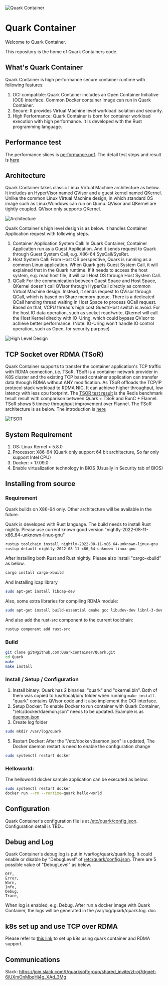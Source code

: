 ![Quark Container](doc/quark.png)
# Quark Container
Welcome to Quark Container.

This repository is the home of Quark Containers code.

## What's Quark Container

Quark Container is high performance secure container runtime with following features: 
1. OCI compatible: Quark Container includes an Open Container Initiative (OCI) interface. Common Docker container image can run in Quark Container.
2. Secure: It provides Virtual Machine level workload isolation and security.
3. High Performance: Quark Container is born for container workload execution with high performance. It is developed with the Rust programming language. 


## Performance test 

The performance slices is [performance.pdf](doc/performance.pdf). The detail test steps and result is [here](doc/perf_test.md)

## Architecture

Quark Container takes classic Linux Virtual Machine architecture as below. It includes an HyperVisor named QVisor and a guest kernel named QKernel. Unlike the common Linux Virtual Machine design, in which standard OS image such as Linux/Windows can run on Qumu. QVisor and QKernel are tightly coupled. QVisor only supports QKernel.

![Architecture](doc/architecture.png)

Quark Container's high level design is as below. It handles Container Application request with following steps.
 1. Container Application System Call: In Quark Container, Container Application run as a Guest Application. And it sends request to Quark through Guest System Call, e.g. X86-64 SysCall/SysRet.  
 2. Host System Call: From Host OS perspective, Quark is running as a common Linux application. When Quark gets Guest System Call, it will explained that in the Quark runtime. If it needs to access the host system, e.g. read host file, it will call Host OS through Host System Call.
 3. QCall: For the communication between Guest Space and Host Space, QKernel doesn't call QVisor through HyperCall directly as common Virtual Machine design. Instead, it sends request to QVisor through QCall, which is based on Share memory queue. There is a dedicated QCall handing thread waiting in Host Space to process QCall request. Based on that, VCPU thread's high cost Guest/Host switch is avoid. For the host IO data operation, such as socket read/write, Qkernel will call the Host Kernel direclty with IO-Uring, which could bypass QVisor to achieve better performance. (Note: IO-Uring won't handle IO control operation, such as Open, for security purpose)

![High Level Design](doc/hld.png)

## TCP Socket over RDMA (TSoR)
Quark Container supports to transfer the container application's TCP traffic with RDMA connection, i.e. TSoR. TSoR is a container network provider in K8S cluster and the existing TCP based container application can transfer data through RDMA without ANY modification. As TSoR offloads the TCP/IP protocol stack workload to RDMA NIC. It can achieve higher throughput, low latency with less cpu footprint. The [TSOR test result](doc/TSoR.xlsx) is the Redis benchmark tesult result with comparison between Quark + TSoR and RunC + Flannel. TSoR shows 5 timese throughput improvement over Flannel. The TSoR architecture is as below. The introduction is [here](doc/TSoR.pptx)

![TSOR](doc/TSoR.png)

## System Requirement
1. OS: Linux Kernel > 5.8.0
2. Processor: X86-64 (Quark only support 64 bit architecture, So far only support Intel CPU)
3. Docker: > 17.09.0
4. Enable virtualization technology in BIOS (Usually in Security tab of BIOS)

## Installing from source

### Requirement 
Quark builds on X86-64 only. Other architecture will be available in the future.

Quark is developed with Rust language. The build needs to install Rust nightly. Please use current known good version "nightly-2022-08-11-x86_64-unknown-linux-gnu"

```sh
rustup toolchain install nightly-2022-08-11-x86_64-unknown-linux-gnu
rustup default nightly-2022-08-11-x86_64-unknown-linux-gnu

```

After installing both Rust and Rust nightly. Please also install "cargo-xbuild" as below.
```sh
cargo install cargo-xbuild
```
And Installing lcap library
```sh
sudo apt-get install libcap-dev
```
Also, some extra libraries for compiling RDMA module:
```sh
sudo apt-get install build-essential cmake gcc libudev-dev libnl-3-dev libnl-route-3-dev ninja-build pkg-config valgrind python3-dev cython3 python3-docutils pandoc libclang-dev
```
And also add the rust-src component to the current toolchain:
```sh
rustup component add rust-src
```

### Build
```sh
git clone git@github.com:QuarkContainer/Quark.git
cd Quark
make
make install
```

### Install / Setup / Configuration
1. Install binary: Quark has 2 binaries: "quark" and "qkernel.bin". Both of them was copied to /usr/local/bin/ folder when running `make install`. "quark" contains QVisor code and it also implement the OCI interface.
2. Setup Docker: To enable Docker to run container with Quark Container, "/etc/docker/daemon.json" needs to be updated. Example is as [daemon.json](doc/daemon.json)
3. Create log folder
```sh
sudo mkdir /var/log/quark
```
5. Restart Docker: After the "/etc/docker/daemon.json" is updated, The Docker daemon restart is need to enable the configuration change
```sh
sudo systemctl restart docker
```

### Helloworld: 

The helloworld docker sample application can be executed as below:
```sh
sudo systemctl restart docker
docker run --rm --runtime=quark hello-world
```      
    
## Configuration
Quark Container's configuration file is at [/etc/quark/config.json](config.json). Configuration detail is TBD...

## Debug and Log
Quark Container's debug log is put in /var/log/quark/quark.log. It could enable or disable by "DebugLevel" of [/etc/quark/config.json](config.json). There are 5 possible value of "DebugLevel" as below.

    Off,
    Error,
    Warn,
    Info,
    Debug,
    Trace,
    
When log is enabled, e.g. Debug. After run a docker image with Quark Container, the logs will be generated in the /var/log/quark/quark.log.
doc

## k8s set up and use TCP over RDMA
Please refer to [this link](doc/k8s_setup.md) to set up k8s using quark container and RDMA support.

## Communications
Slack: https://join.slack.com/t/quarksoftgroup/shared_invite/zt-oj7dgqet-6iUXmOnMbqHj4g_XAd_3Mg
